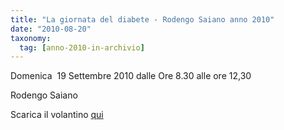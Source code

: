```yaml
---
title: "La giornata del diabete - Rodengo Saiano anno 2010"
date: "2010-08-20"
taxonomy: 
  tag: [anno-2010-in-archivio]
---
```


Domenica  19 Settembre 2010 dalle Ore 8.30 alle ore 12,30

Rodengo Saiano

Scarica il volantino [qui](http://198.211.122.197/diabetwp/wordpress/wp-content/uploads/2010/08/rodengo-saiano.pdf)
